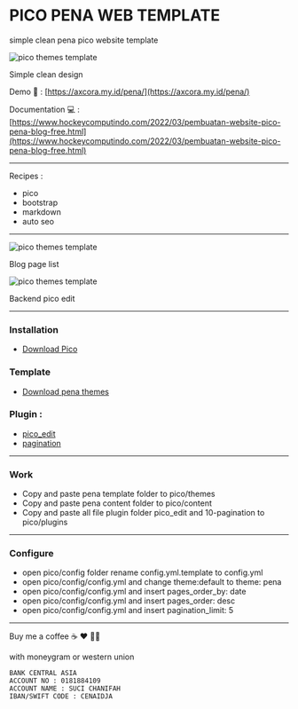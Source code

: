 # PICO PENA WEB TEMPLATE

simple clean pena pico website template

![pico themes template](https://blogger.googleusercontent.com/img/a/AVvXsEjawbPBRGsAh3Okw_5EeKvVbPlB5G3t0AQunA_dNyIos0YnL_4Z_a2u2IqImgqO4HYODGBeruFxZOU8w_IVD_TlAXJ0z2np4-IBFwatqLiJ4wuJHX8uh2y8hOkLuqoiE6KwTDRsnacgvC3Bat8_gZW3i-5MdeMmK_8Onr0BdXorx0KvUECKaD1ge9ExVw=s1349)

Simple clean design

Demo 🚀 : [https://axcora.my.id/pena/](https://axcora.my.id/pena/)

Documentation 💻 : 
[https://www.hockeycomputindo.com/2022/03/pembuatan-website-pico-pena-blog-free.html](https://www.hockeycomputindo.com/2022/03/pembuatan-website-pico-pena-blog-free.html)

---------------

Recipes :
+ pico
+ bootstrap
+ markdown
+ auto seo

---------------------------

![pico themes template](https://blogger.googleusercontent.com/img/a/AVvXsEgiRQNMaTsNrCYl-7gh7J3amjaqVjkBEJSp0KyQOCk8c9hJhXEP2ZsoX_4eBayRnDZ5JubTeuiehz9N6SDfUDcR7QJBU8FYxgfzWJ4XkPrzk2eKIF7WZgGWN_oLxHoFjlyzSr9nG_H7DR1hIZA7JCVD_sQ7kzu6jJyG-FueRpwpqZFMKJUOgr6QN368RQ=s1349)

Blog page list

![pico themes template](https://blogger.googleusercontent.com/img/a/AVvXsEjA7N0ybGeyw17tplb03wSZZTaO7oR9b2ieL8-ugH7p2x_qaMam0WPsnw2g1JFb5x2zJJ3Fzk0Cjs0WPs0KPkr_TfyMYcTZDosNvJzHe_UjvdIsSc776OC4tktbXn61tfbNkQbbFXOw6yR9GYThmF27ELFJPOYPSgqAojd6SYMhqVAy5UTjWePEtFMorQ=s1366)


Backend pico edit

---------------------------

### Installation 
+ [Download Pico](https://github.com/picocms/Pico)

### Template
+ [Download pena themes](https://github.com/mesinkasir/picopena)

### Plugin :
+ [pico_edit](https://github.com/blocknotes/pico_edit)
+ [pagination](https://github.com/rewdy/Pico-Pagination)

-----------------

### Work

+ Copy and paste pena template folder to pico/themes
+ Copy and paste pena content folder to pico/content
+ Copy and paste all file plugin folder pico_edit and 10-pagination to pico/plugins

---------------

### Configure

+ open pico/config folder rename config.yml.template to config.yml
+ open pico/config/config.yml and change theme:default to theme: pena 
+ open pico/config/config.yml and insert pages_order_by: date
+ open pico/config/config.yml and insert pages_order: desc
+ open pico/config/config.yml and insert pagination_limit: 5


-------------------

Buy me a coffee ☕️ ❤️ ✌🏻

with moneygram or western union

    BANK CENTRAL ASIA
    ACCOUNT NO : 0181884109
    ACCOUNT NAME : SUCI CHANIFAH
    IBAN/SWIFT CODE : CENAIDJA


